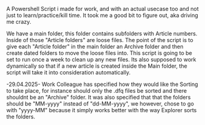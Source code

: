A Powershell Script i made for work, and with an actual usecase too and not just to learn/practice/kill time. It took me a good bit to figure out, aka driving me crazy. 

We have a main folder, this folder contains subfolders with Article numbers. Inside of those "Article folders" are loose files. 
The point of the script is to give each "Article folder" in the main folder an Archive folder and then create dated folders to move the loose files into.
This script is going to be set to run once a week to clean up any new files. Its also supposed to work dynamically so that if a new article is created inside the Main folder, the script will take it into consideration automatically.

-29.04.2025-
Work Colleague has specified how they would like the Sorting to take place, for instance should only the .dfq files be sorted and there shouldnt be an "Archive" folder. It was also specified that that the folders should be "MM-yyyy" instead of "dd-MM-yyyy", we however, chose to go with "yyyy-MM" because it simply works better with the way Explorer sorts the folders. 
